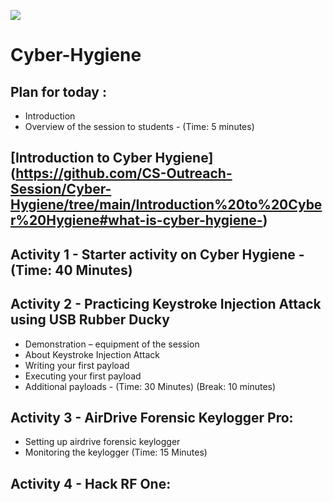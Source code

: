 ![](https://github.com/CS-Outreach-Session/Cyber-Hygiene/blob/main/images/ysj_HIoT.PNG)
# Cyber-Hygiene

## Plan for today :
* Introduction 
* Overview of the session to students - (Time: 5 minutes)

## [Introduction to Cyber Hygiene] (https://github.com/CS-Outreach-Session/Cyber-Hygiene/tree/main/Introduction%20to%20Cyber%20Hygiene#what-is-cyber-hygiene-)
## Activity 1 - Starter activity on Cyber Hygiene - (Time: 40 Minutes)

## Activity 2 - Practicing Keystroke Injection Attack using USB Rubber Ducky
* Demonstration – equipment of the session
* About Keystroke Injection Attack
* Writing your first payload
* Executing your first payload
*	Additional payloads - (Time: 30 Minutes)
(Break: 10 minutes)
## Activity 3 - AirDrive Forensic Keylogger Pro:
*	Setting up airdrive forensic keylogger
*	Monitoring the keylogger
(Time: 15 Minutes)
## Activity 4 - Hack RF One:
